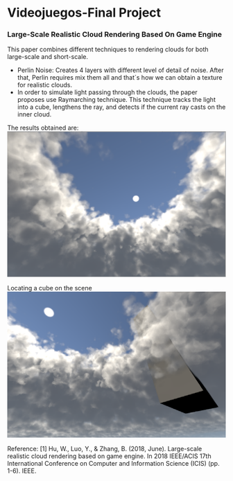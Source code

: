 # Videojuegos-Final Project
### Large-Scale Realistic Cloud Rendering Based On Game Engine 
This paper combines different techniques to rendering clouds for both large-scale and short-scale. 
- Perlin Noise: Creates 4 layers with different level of detail of noise. After that, Perlin requires mix them all and that´s how we can obtain a texture for realistic clouds.
- In order to simulate light passing through the clouds, the paper proposes use Raymarching technique. This technique tracks the light into a cube, lengthens the ray, and detects if the current ray casts on the inner cloud.

The results obtained are:
![cube with the clouds](https://github.com/sergiorvs/Videojuegos-Final/blob/master/screenshoots/Captura.PNG) 

 Locating a cube on the scene
![cube with the clouds](https://github.com/sergiorvs/Videojuegos-Final/blob/master/screenshoots/Cubo.PNG) 

Reference:
[1] Hu, W., Luo, Y., & Zhang, B. (2018, June). Large-scale realistic cloud rendering based on game engine. In 2018 IEEE/ACIS 17th International Conference on Computer and Information Science (ICIS) (pp. 1-6). IEEE.
